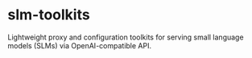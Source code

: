 # slm-toolkits
Lightweight proxy and configuration toolkits for serving small language models (SLMs) via OpenAI-compatible API.

